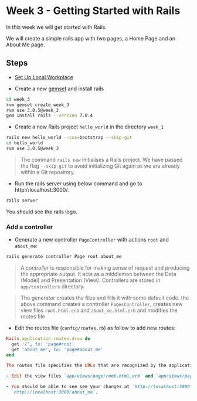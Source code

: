 # Week 3 - Getting Started with Rails

In this week we will get started with Rails.

We will create a simple rails app with two pages, a Home Page and an About Me page.

## Steps
- [Set Up Local Workplace](../setup/)

- Create a new [gemset](../setup/README.md#RVM) and install rails
```bash
cd week_3
rvm gemset create week_3
rvm use 3.0.5@week_3
gem install rails --version 7.0.4
```

- Create a new Rails project `hello_world` in the directory `week_1`
```bash
rails new hello_world --css=bootstrap --skip-git
cd hello_world
rvm use 3.0.5@week_3
```

> The command `rails new` initialises a Rails project. We have passed
> the flag `--skip-git` to avoid initializing Git again as we are
> already within a Git repository.

- Run the rails server using below command and go to http://localhost:3000/.
```bash
rails server
```

You should see the rails logo.

### Add a controller

- Generate a new controller `PageController` with actions `root` and
  `about_me`:

```bash
rails generate controller Page root about_me
```

> A _controller_ is responsible for making sense of request and producing
> the appropriate output. It acts as a middleman between the Data
> (Model) and Presentation (View). Controllers are stored in
> `app/controllers` directory.


> The generator creates the files and fills it with some default code.
> the above command creates a controller
> `PagesController`, creates new view files `root.html.erb` and
> `about_me.html.erb` and modifies the routes file

- Edit the routes file (`config/routes.rb`) as follow to add new routes:

```ruby
Rails.application.routes.draw do
  get '/', to: 'page#root'
  get 'about_me', to: 'page#about_me'
end

The routes file specifies the URLs that are recognized by the application.

- Edit the view files `app/views/page/root.html.erb` and `app/views/page/about_me.html.erb`.

- You should be able to see see your changes at `http://localhost:3000` and
  `http://localhost:3000/about_me`.

